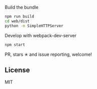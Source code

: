 Build the bundle

```bash
npm run build
cd web/dist
python -m SimpleHTTPServer
```

Develop with webpack-dev-server

```bash
npm start
```


PR, stars ✭ and issue reporting, welcome!

## License

MIT
